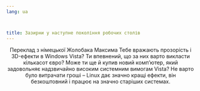 ```yaml
---
lang: ua



title: Зазирни у наступне покоління робочих столів
---
```

<p align="center">Переклад з німецької Жолобака Максима
Тебе вражають прозорість і 3D-ефекти в Windows Vista? Ти впевнений, що за них варто викласти кількасот євро? Може ти ще й купив новий комп’ютер, який задовольняє надзвичайно високим системним вимогам Vista? Не варто було витрачати гроші – Linux дає значно кращі ефекти, він безкоштовний і працює на значно старіших системах.

<? all_video_ids_from_file ();?>




